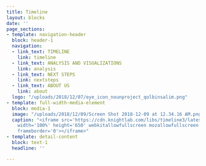 ```yaml
---
title: Timeline
layout: blocks
date: ''
page_sections:
- template: navigation-header
  block: header-1
  navigation:
  - link_text: TIMELINE
    link: timeline
  - link_text: ANALYSIS AND VISUALIZATIONS
    link: analysis
  - link_text: NEXT STEPS
    link: nextsteps
  - link_text: ABOUT US
    link: about
  logo: "/uploads/2018/12/07/eye_icon_nounproject_qolbinsalim.png"
- template: full-width-media-element
  block: media-1
  image: "/uploads/2018/12/09/Screen Shot 2018-12-09 at 12.34.16 AM.png"
  caption: "<iframe src='https://cdn.knightlab.com/libs/timeline3/latest/embed/index.html?source=1erbmO_us4olt10zRy9Q5I8h_qhUMKQQp_akHhLoSNjo&font=Default&lang=en&initial_zoom=2&height=650'
    width='100%' height='650' webkitallowfullscreen mozallowfullscreen allowfullscreen
    frameborder='0'></iframe>"
- template: detail-content
  block: text-1
  headline: ''

---
```

